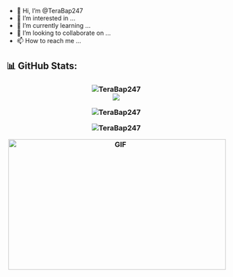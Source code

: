 - 👋 Hi, I’m @TeraBap247
- 👀 I’m interested in ...
- 🌱 I’m currently learning ...
- 💞️ I’m looking to collaborate on ...
- 📫 How to reach me ...

<!---
TeraBap247/TeraBap247 is a ✨ special ✨ repository because its `README.md` (this file) appears on your GitHub profile.
You can click the Preview link to take a look at your changes.
--->
## 📊 GitHub Stats:
<h3 align="center">

![TeraBap247](https://github-readme-stats.vercel.app/api?username=TeraBap247&theme=merko&hide_border=false&include_all_commits=false&count_private=false)<br/>
 <img src="https://metrics.lecoq.io/TeraBap247?template=classic&achievements=1&achievements.threshold=C&achievements.secrets=true&achievements.display=compact&achievements.limit=0&config.timezone=Asia%2FKoyra">
</p>  
  
![TeraBap247](https://github-readme-streak-stats.herokuapp.com/?user=TeraBap247&theme=dark&hide_border=false)<br/>

![TeraBap247](http://github-profile-summary-cards.vercel.app/api/cards/profile-details?username=TeraBap247&theme=ayu_mirage)

<img align="right" alt="GIF" src="https://github.com/abhisheknaiidu/abhisheknaiidu/blob/master/code.gif?raw=true" width="500" height="300" />  
  
  
